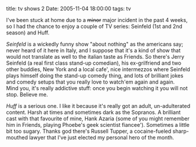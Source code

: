title: tv shows 2
Date: 2005-11-04 18:00:00
tags: tv
 

I've been stuck at home due to a <del>minor</del> major incident in the past 4 weeks, so I had the chance to enjoy a couple of TV series: Seinfeld (1st and 2nd season) and Huff.  
  
*Seinfeld* is a wickedly funny show "about nothing" as the americans say; never heard of it here in Italy, and I suppose that it's a kind of show that would not translate as well to the italian taste as Friends. So there's Jerry Seinfeld (a real first class stand-up comedian), his ex-grilfriend and two other buddies, New York and a local cafe', nice intermezzos where Seinfeld plays himself doing the stand-up comedy thing, and lots of brilliant jokes and comedy setups that you really love to watch'em again and again.  
Mind you, it's really addictive stuff: once you begin watching it you will not stop. Believe me.  
  
*Huff* is a serious one. I like it because it's really got an adult, un-adulterated content. Harsh at times and sometimes dark as the Sopranos. A brilliant cast with that favourite of mine, Hank Azaria (some of you might remember him in Friends, playing Phoebe's geek scientist fiancee'). Sometimes a little bit too sugary. Thanks god there's Russell Tupper, a cocaine-fueled sharp-mouthed lawyer that I've just elected my personal hero of the month. 
